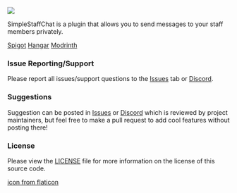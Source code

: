 ![](https://i.imgur.com/9n13hxp.png)

SimpleStaffChat is a plugin that allows you to send messages to your staff members privately.

[Spigot](https://www.spigotmc.org/resources/91883/) [Hangar](https://hangar.papermc.io/RefracDevelopment/SimpleStaffChat) [Modrinth](https://modrinth.com/plugin/simplestaffchat)

### Issue Reporting/Support

Please report all issues/support questions to the [Issues](https://github.com/RefracDevelopment/SimpleStaffChat2/issues) tab or [Discord](https://discord.gg/EFeSKPg739).

### Suggestions

Suggestion can be posted in [Issues](https://github.com/RefracDevelopment/SimpleStaffChat2/issues) or [Discord](https://discord.gg/EFeSKPg739) which is reviewed by project maintainers, but feel free to make a pull request to add cool features without posting there!

### License
Please view the [LICENSE](LICENSE) file for more information on the license of this source code.

[icon from flaticon](https://www.flaticon.com/)
